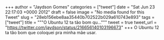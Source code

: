
+++
author = "Jaydson Gomes"
categories = ["tweet"]
date = "Sat Jun 23 22:17:03 +0000 2012"
draft = false
image = "No media found for this Tweet"
slug = "28eb156ebe8aa35440b702522b029a610743e893"
tags = ["tweet"]
title = """O Ubuntu 12 ta tão bom qu..."""
tweet = true
tweet_url = "https://twitter.com/jaydson/status/216656140103196673"
+++
O Ubuntu 12 ta tão bom que coloquei pra minha mãe usar.
